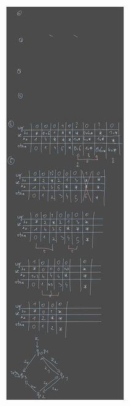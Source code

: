 ![](/Notatki/Semestr%203/Logika%20układów%20cyfrowych/Labolatoria/Labolatoria%206/Drawing%202023-12-05%2012.14.48.excalidraw.svg)